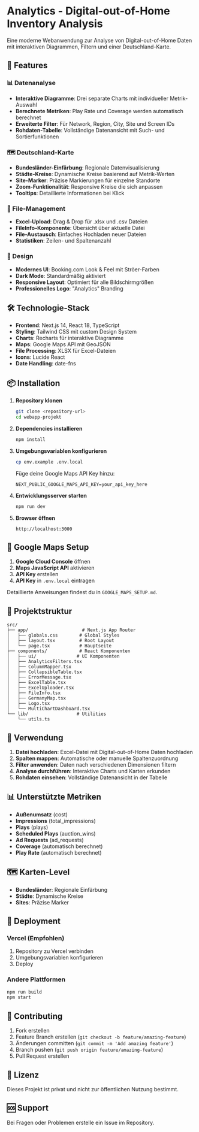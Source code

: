 # Analytics - Digital-out-of-Home Inventory Analysis

Eine moderne Webanwendung zur Analyse von Digital-out-of-Home Daten mit interaktiven Diagrammen, Filtern und einer Deutschland-Karte.

## 🚀 Features

### 📊 Datenanalyse
- **Interaktive Diagramme**: Drei separate Charts mit individueller Metrik-Auswahl
- **Berechnete Metriken**: Play Rate und Coverage werden automatisch berechnet
- **Erweiterte Filter**: Für Network, Region, City, Site und Screen IDs
- **Rohdaten-Tabelle**: Vollständige Datenansicht mit Such- und Sortierfunktionen

### 🗺️ Deutschland-Karte
- **Bundesländer-Einfärbung**: Regionale Datenvisualisierung
- **Städte-Kreise**: Dynamische Kreise basierend auf Metrik-Werten
- **Site-Marker**: Präzise Markierungen für einzelne Standorte
- **Zoom-Funktionalität**: Responsive Kreise die sich anpassen
- **Tooltips**: Detaillierte Informationen bei Klick

### 📁 File-Management
- **Excel-Upload**: Drag & Drop für .xlsx und .csv Dateien
- **FileInfo-Komponente**: Übersicht über aktuelle Datei
- **File-Austausch**: Einfaches Hochladen neuer Dateien
- **Statistiken**: Zeilen- und Spaltenanzahl

### 🎨 Design
- **Modernes UI**: Booking.com Look & Feel mit Ströer-Farben
- **Dark Mode**: Standardmäßig aktiviert
- **Responsive Layout**: Optimiert für alle Bildschirmgrößen
- **Professionelles Logo**: "Analytics" Branding

## 🛠️ Technologie-Stack

- **Frontend**: Next.js 14, React 18, TypeScript
- **Styling**: Tailwind CSS mit custom Design System
- **Charts**: Recharts für interaktive Diagramme
- **Maps**: Google Maps API mit GeoJSON
- **File Processing**: XLSX für Excel-Dateien
- **Icons**: Lucide React
- **Date Handling**: date-fns

## 📦 Installation

1. **Repository klonen**
   ```bash
   git clone <repository-url>
   cd webapp-projekt
   ```

2. **Dependencies installieren**
   ```bash
   npm install
   ```

3. **Umgebungsvariablen konfigurieren**
   ```bash
   cp env.example .env.local
   ```
   
   Füge deine Google Maps API Key hinzu:
   ```
   NEXT_PUBLIC_GOOGLE_MAPS_API_KEY=your_api_key_here
   ```

4. **Entwicklungsserver starten**
   ```bash
   npm run dev
   ```

5. **Browser öffnen**
   ```
   http://localhost:3000
   ```

## 🔧 Google Maps Setup

1. **Google Cloud Console** öffnen
2. **Maps JavaScript API** aktivieren
3. **API Key** erstellen
4. **API Key** in `.env.local` eintragen

Detaillierte Anweisungen findest du in `GOOGLE_MAPS_SETUP.md`.

## 📁 Projektstruktur

```
src/
├── app/                    # Next.js App Router
│   ├── globals.css        # Global Styles
│   ├── layout.tsx         # Root Layout
│   └── page.tsx           # Hauptseite
├── components/            # React Komponenten
│   ├── ui/               # UI Komponenten
│   ├── AnalyticsFilters.tsx
│   ├── ColumnMapper.tsx
│   ├── CollapsibleTable.tsx
│   ├── ErrorMessage.tsx
│   ├── ExcelTable.tsx
│   ├── ExcelUploader.tsx
│   ├── FileInfo.tsx
│   ├── GermanyMap.tsx
│   ├── Logo.tsx
│   └── MultiChartDashboard.tsx
└── lib/                  # Utilities
    └── utils.ts
```

## 🎯 Verwendung

1. **Datei hochladen**: Excel-Datei mit Digital-out-of-Home Daten hochladen
2. **Spalten mappen**: Automatische oder manuelle Spaltenzuordnung
3. **Filter anwenden**: Daten nach verschiedenen Dimensionen filtern
4. **Analyse durchführen**: Interaktive Charts und Karten erkunden
5. **Rohdaten einsehen**: Vollständige Datenansicht in der Tabelle

## 📊 Unterstützte Metriken

- **Außenumsatz** (cost)
- **Impressions** (total_impressions)
- **Plays** (plays)
- **Scheduled Plays** (auction_wins)
- **Ad Requests** (ad_requests)
- **Coverage** (automatisch berechnet)
- **Play Rate** (automatisch berechnet)

## 🗺️ Karten-Level

- **Bundesländer**: Regionale Einfärbung
- **Städte**: Dynamische Kreise
- **Sites**: Präzise Marker

## 🚀 Deployment

### Vercel (Empfohlen)
1. Repository zu Vercel verbinden
2. Umgebungsvariablen konfigurieren
3. Deploy

### Andere Plattformen
```bash
npm run build
npm start
```

## 🤝 Contributing

1. Fork erstellen
2. Feature Branch erstellen (`git checkout -b feature/amazing-feature`)
3. Änderungen committen (`git commit -m 'Add amazing feature'`)
4. Branch pushen (`git push origin feature/amazing-feature`)
5. Pull Request erstellen

## 📄 Lizenz

Dieses Projekt ist privat und nicht zur öffentlichen Nutzung bestimmt.

## 🆘 Support

Bei Fragen oder Problemen erstelle ein Issue im Repository.
